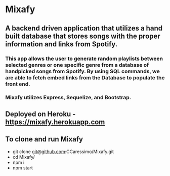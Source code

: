 # Mixafy

## A backend driven application that utilizes a hand built database that stores songs with the proper information and links from Spotify. 

### This app allows the user to generate random playlists between selected genres or one specific genre from a database of handpicked songs from Spotify. By using SQL commands, we are able to fetch embed links from the Database to populate the front end.

### Mixafy utilizes Express, Sequelize, and Bootstrap.

## Deployed on Heroku - https://mixafy.herokuapp.com

## To clone and run Mixafy 

* git clone git@github.com:CCaressimo/Mixafy.git
* cd Mixafy/
* npm i
* npm start

